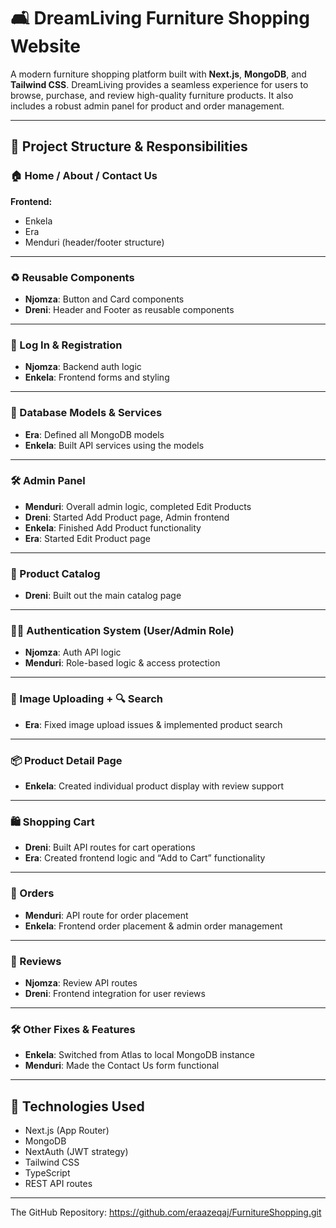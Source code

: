 # 🛋️ DreamLiving Furniture Shopping Website

A modern furniture shopping platform built with **Next.js**, **MongoDB**, and **Tailwind CSS**. DreamLiving provides a seamless experience for users to browse, purchase, and review high-quality furniture products. It also includes a robust admin panel for product and order management.

---

## 🧩 Project Structure & Responsibilities

### 🏠 Home / About / Contact Us
**Frontend:**  
- Enkela  
- Era  
- Menduri (header/footer structure)  

---

### ♻️ Reusable Components
- **Njomza**: Button and Card components  
- **Dreni**: Header and Footer as reusable components  

---

### 🔐 Log In & Registration
- **Njomza**: Backend auth logic  
- **Enkela**: Frontend forms and styling  

---

### 🧬 Database Models & Services
- **Era**: Defined all MongoDB models  
- **Enkela**: Built API services using the models  

---

### 🛠️ Admin Panel
- **Menduri**: Overall admin logic, completed Edit Products  
- **Dreni**: Started Add Product page, Admin frontend  
- **Enkela**: Finished Add Product functionality  
- **Era**: Started Edit Product page  

---

### 🛒 Product Catalog
- **Dreni**: Built out the main catalog page  

---

### 🧑‍💼 Authentication System (User/Admin Role)
- **Njomza**: Auth API logic  
- **Menduri**: Role-based logic & access protection  

---

### 📸 Image Uploading + 🔍 Search
- **Era**: Fixed image upload issues & implemented product search  

---

### 📦 Product Detail Page
- **Enkela**: Created individual product display with review support  

---

### 🛍️ Shopping Cart
- **Dreni**: Built API routes for cart operations  
- **Era**: Created frontend logic and “Add to Cart” functionality  

---

### 📑 Orders
- **Menduri**: API route for order placement  
- **Enkela**: Frontend order placement & admin order management  

---

### 🌟 Reviews
- **Njomza**: Review API routes  
- **Dreni**: Frontend integration for user reviews  

---

### 🛠️ Other Fixes & Features
- **Enkela**: Switched from Atlas to local MongoDB instance  
- **Menduri**: Made the Contact Us form functional  

---

## 🚀 Technologies Used
- Next.js (App Router)
- MongoDB
- NextAuth (JWT strategy)
- Tailwind CSS
- TypeScript
- REST API routes

---

The GitHub Repository: https://github.com/eraazeqaj/FurnitureShopping.git
